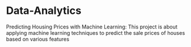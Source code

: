 # Data-Analytics
Predicting Housing Prices with Machine Learning: This project is about applying machine learning techniques to predict the sale prices of houses based on various features
